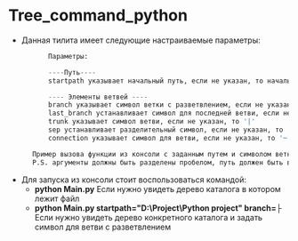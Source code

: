 # Tree_command_python
+ Данная тилита имеет следующие настраиваемые параметры:
```python
          Параметры:

          ----Путь----
          startpath указывает начальный путь, если не указан, то начальный путь каталог, в котором находится файл

          ---- Элементы ветвей ----
          branch указывает символ ветки с разветвлением, если не указано, то '├'
          last_branch устанавливает символ для последней ветви, если не указан, то '└'
          trunk указывает символ ветви, если не указан, то '|'
          sep устанавливает разделительный символ, если не указан, то ''
          connection указывает символ для ветви, если не указан, то '─'

      Пример вызова функции из консоли с заданным путем и символом ветки: python Main.py startpath="D:\Project\Python project" branch=├
      P.S. аргументы должны быть разделены пробелом, путь должен быть в кавычках
```
+ Для запуска из консоли стоит воспользоваться командой:
  + **python Main.py** Если нужно увидеть дерево каталога в котором лежит файл
  + **python Main.py startpath="D:\Project\Python project" branch=├** Если нужно увидеть дерево конкретного каталога и задать символ для ветви с разветвлением
